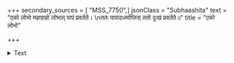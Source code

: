+++
secondary_sources = [ "MSS_7750",]
jsonClass = "Subhaashita"
text = "एको लोभो महाग्राहो लोभात् पापं प्रवर्तते।  \nततः पापादधर्माप्तिस् ततो दुःखं प्रवर्तते॥"
title = "एको लोभो"

+++

<details><summary>Text</summary>

एको लोभो महाग्राहो लोभात् पापं प्रवर्तते।  
ततः पापादधर्माप्तिस् ततो दुःखं प्रवर्तते॥
</details>
